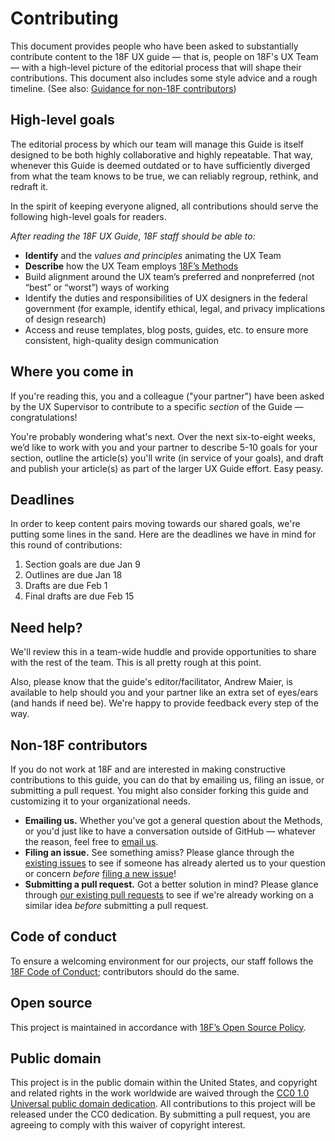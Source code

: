 # Contributing

This document provides people who have been asked to substantially contribute content to the 18F UX guide — that is, people on 18F's UX Team — with a high-level picture of the editorial process that will shape their contributions. This document also includes some style advice and a rough timeline. (See also: [Guidance for non-18F contributors](#non-18F-contributors))

## High-level goals

The editorial process by which our team will manage this Guide is itself designed to be both highly collaborative and highly repeatable. That way, whenever this Guide is deemed outdated or to have sufficiently diverged from what the team knows to be true, we can reliably regroup, rethink, and redraft it.

In the spirit of keeping everyone aligned, all contributions should serve the following high-level goals for readers.

*After reading the 18F UX Guide, 18F staff should be able to:*

- **Identify** and the *values and principles* animating the UX Team
- **Describe** how the UX Team employs [18F’s Methods](https://methods.18f.gov)
- Build alignment around the UX team’s preferred and nonpreferred (not “best” or “worst”) ways of working
- Identify the duties and responsibilities of UX designers in the federal government (for example, identify ethical, legal, and privacy implications of design research)
- Access and reuse templates, blog posts, guides, etc. to ensure more consistent, high-quality design communication


## Where you come in

If you're reading this, you and a colleague ("your partner") have been asked by the UX Supervisor to contribute to a specific *section* of the Guide — congratulations! 

You're probably wondering what's next. Over the next six-to-eight weeks, we’d like to work with you and your partner to describe 5-10 goals for your section, outline the article(s) you'll write (in service of your goals), and draft and publish your article(s) as part of the larger UX Guide effort. Easy peasy. 

## Deadlines

In order to keep content pairs moving towards our shared goals, we're putting some lines in the sand. Here are the deadlines we have in mind for this round of contributions:

1. Section goals are due Jan 9
1. Outlines are due Jan 18
1. Drafts are due Feb 1
1. Final drafts are due Feb 15

## Need help?

We'll review this in a team-wide huddle and provide opportunities to share with the rest of the team. This is all pretty rough at this point. 

Also, please know that the guide's editor/facilitator, Andrew Maier, is available to help should you and your partner like an extra set of eyes/ears (and hands if need be). We're happy to provide feedback every step of the way.


## Non-18F contributors

If you do not work at 18F and are interested in making constructive contributions to this guide, you can do that by emailing us, filing an issue, or submitting a pull request. You might also consider forking this guide and customizing it to your organizational needs.

- **Emailing us.** Whether you've got a general question about the Methods, or you'd just like to have a conversation outside of GitHub — whatever the reason, feel free to [email us](mailto:18f-research@gsa.gov).
- **Filing an issue.** See something amiss? Please glance through the [existing issues](https://github.com/18f/ux-guide/issues) to see if someone has already alerted us to your question or concern *before* [filing a new issue](https://github.com/18F/ux-guide/issues/new)!
- **Submitting a pull request.** Got a better solution in mind? Please glance through [our existing pull requests](https://github.com/18f/ux-guide/pulls) to see if we're already working on a similar idea *before* submitting a pull request.



## Code of conduct
To ensure a welcoming environment for our projects, our staff follows the [18F Code of Conduct](https://github.com/18F/code-of-conduct/blob/master/code-of-conduct.md); contributors should do the same.

## Open source
This project is maintained in accordance with [18F’s Open Source Policy]( https://github.com/18f/open-source-policy).

## Public domain
This project is in the public domain within the United States, and copyright and related rights in the work worldwide are waived through the [CC0 1.0 Universal public domain dedication](https://creativecommons.org/publicdomain/zero/1.0/).
All contributions to this project will be released under the CC0 dedication. By submitting a pull request, you are agreeing to comply with this waiver of copyright interest.
